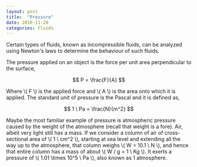```yaml
---
layout: post
title:  "Pressure"
date: 2016-11-20
categories: Fluids
---
```


Certain types of fluids, known as incompressible fluids, can be analyzed using Newton's laws to determine the behaviour of such fluids.

The pressure applied on an object is the force per unit area perpendicular to the surface,

$$
  P = \frac{F}{A}
$$

Where \\( F \\) is the applied force and \\( A \\) is the area onto which it is applied. The standard unit of pressure is the Pascal and it is defined as,

$$
  1 \ Pa = \frac{N}{m^2}
$$

Maybe the most familiar example of pressure is atmospheric pressure caused by the weight of the atmosphere (recall that weight is a fore). Air, albeit very light still has a mass. If we consider a column of air of cross-sectional area of \\( 1 \ cm^2 \\), starting at sea level and extending all the way up to the atmosphere, that column weighs \\( W = 10.1 \ N \\), and hence that entire column has a mass of about \\( W / g = 1 \ Kg \\). It exerts a pressure of \\( 1.01 \times 10^5 \ Pa \\), also known as 1 atmosphere.
